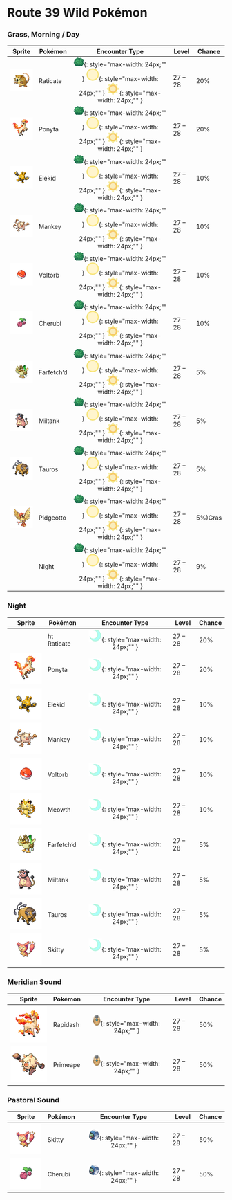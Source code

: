 # Route 39 Wild Pokémon

### Grass, Morning / Day

| Sprite | Pokémon | Encounter Type | Level | Chance |
|:------:|---------|:--------------:|-------|--------|
| ![Raticate](../../assets/sprites/raticate/front.gif "Raticate") | Raticate | ![Grass](../../assets/encounter_types/grass.png "Grass"){: style="max-width: 24px;"" } ![Morning](../../assets/encounter_types/morning.png "Morning"){: style="max-width: 24px;"" } ![Day](../../assets/encounter_types/day.png "Day"){: style="max-width: 24px;"" } | 27 – 28 | 20% |
| ![Ponyta](../../assets/sprites/ponyta/front.gif "Ponyta") | Ponyta | ![Grass](../../assets/encounter_types/grass.png "Grass"){: style="max-width: 24px;"" } ![Morning](../../assets/encounter_types/morning.png "Morning"){: style="max-width: 24px;"" } ![Day](../../assets/encounter_types/day.png "Day"){: style="max-width: 24px;"" } | 27 – 28 | 20% |
| ![Elekid](../../assets/sprites/elekid/front.gif "Elekid") | Elekid | ![Grass](../../assets/encounter_types/grass.png "Grass"){: style="max-width: 24px;"" } ![Morning](../../assets/encounter_types/morning.png "Morning"){: style="max-width: 24px;"" } ![Day](../../assets/encounter_types/day.png "Day"){: style="max-width: 24px;"" } | 27 – 28 | 10% |
| ![Mankey](../../assets/sprites/mankey/front.gif "Mankey") | Mankey | ![Grass](../../assets/encounter_types/grass.png "Grass"){: style="max-width: 24px;"" } ![Morning](../../assets/encounter_types/morning.png "Morning"){: style="max-width: 24px;"" } ![Day](../../assets/encounter_types/day.png "Day"){: style="max-width: 24px;"" } | 27 – 28 | 10% |
| ![Voltorb](../../assets/sprites/voltorb/front.gif "Voltorb") | Voltorb | ![Grass](../../assets/encounter_types/grass.png "Grass"){: style="max-width: 24px;"" } ![Morning](../../assets/encounter_types/morning.png "Morning"){: style="max-width: 24px;"" } ![Day](../../assets/encounter_types/day.png "Day"){: style="max-width: 24px;"" } | 27 – 28 | 10% |
| ![Cherubi](../../assets/sprites/cherubi/front.gif "Cherubi") | Cherubi | ![Grass](../../assets/encounter_types/grass.png "Grass"){: style="max-width: 24px;"" } ![Morning](../../assets/encounter_types/morning.png "Morning"){: style="max-width: 24px;"" } ![Day](../../assets/encounter_types/day.png "Day"){: style="max-width: 24px;"" } | 27 – 28 | 10% |
| ![Farfetch’d](../../assets/sprites/farfetchd/front.gif "Farfetch’d") | Farfetch’d | ![Grass](../../assets/encounter_types/grass.png "Grass"){: style="max-width: 24px;"" } ![Morning](../../assets/encounter_types/morning.png "Morning"){: style="max-width: 24px;"" } ![Day](../../assets/encounter_types/day.png "Day"){: style="max-width: 24px;"" } | 27 – 28 | 5% |
| ![Miltank](../../assets/sprites/miltank/front.gif "Miltank") | Miltank | ![Grass](../../assets/encounter_types/grass.png "Grass"){: style="max-width: 24px;"" } ![Morning](../../assets/encounter_types/morning.png "Morning"){: style="max-width: 24px;"" } ![Day](../../assets/encounter_types/day.png "Day"){: style="max-width: 24px;"" } | 27 – 28 | 5% |
| ![Tauros](../../assets/sprites/tauros/front.gif "Tauros") | Tauros | ![Grass](../../assets/encounter_types/grass.png "Grass"){: style="max-width: 24px;"" } ![Morning](../../assets/encounter_types/morning.png "Morning"){: style="max-width: 24px;"" } ![Day](../../assets/encounter_types/day.png "Day"){: style="max-width: 24px;"" } | 27 – 28 | 5% |
| ![Pidgeotto](../../assets/sprites/pidgeotto/front.gif "Pidgeotto") | Pidgeotto | ![Grass](../../assets/encounter_types/grass.png "Grass"){: style="max-width: 24px;"" } ![Morning](../../assets/encounter_types/morning.png "Morning"){: style="max-width: 24px;"" } ![Day](../../assets/encounter_types/day.png "Day"){: style="max-width: 24px;"" } | 27 – 28 | 5%)Gras |
|  | Night | ![Grass](../../assets/encounter_types/grass.png "Grass"){: style="max-width: 24px;"" } ![Morning](../../assets/encounter_types/morning.png "Morning"){: style="max-width: 24px;"" } ![Day](../../assets/encounter_types/day.png "Day"){: style="max-width: 24px;"" } | 27 – 28 | 9% |

### Night

| Sprite | Pokémon | Encounter Type | Level | Chance |
|:------:|---------|:--------------:|-------|--------|
|  | ht Raticate | ![Night](../../assets/encounter_types/night.png "Night"){: style="max-width: 24px;"" } | 27 – 28 | 20% |
| ![Ponyta](../../assets/sprites/ponyta/front.gif "Ponyta") | Ponyta | ![Night](../../assets/encounter_types/night.png "Night"){: style="max-width: 24px;"" } | 27 – 28 | 20% |
| ![Elekid](../../assets/sprites/elekid/front.gif "Elekid") | Elekid | ![Night](../../assets/encounter_types/night.png "Night"){: style="max-width: 24px;"" } | 27 – 28 | 10% |
| ![Mankey](../../assets/sprites/mankey/front.gif "Mankey") | Mankey | ![Night](../../assets/encounter_types/night.png "Night"){: style="max-width: 24px;"" } | 27 – 28 | 10% |
| ![Voltorb](../../assets/sprites/voltorb/front.gif "Voltorb") | Voltorb | ![Night](../../assets/encounter_types/night.png "Night"){: style="max-width: 24px;"" } | 27 – 28 | 10% |
| ![Meowth](../../assets/sprites/meowth/front.gif "Meowth") | Meowth | ![Night](../../assets/encounter_types/night.png "Night"){: style="max-width: 24px;"" } | 27 – 28 | 10% |
| ![Farfetch’d](../../assets/sprites/farfetchd/front.gif "Farfetch’d") | Farfetch’d | ![Night](../../assets/encounter_types/night.png "Night"){: style="max-width: 24px;"" } | 27 – 28 | 5% |
| ![Miltank](../../assets/sprites/miltank/front.gif "Miltank") | Miltank | ![Night](../../assets/encounter_types/night.png "Night"){: style="max-width: 24px;"" } | 27 – 28 | 5% |
| ![Tauros](../../assets/sprites/tauros/front.gif "Tauros") | Tauros | ![Night](../../assets/encounter_types/night.png "Night"){: style="max-width: 24px;"" } | 27 – 28 | 5% |
| ![Skitty](../../assets/sprites/skitty/front.gif "Skitty") | Skitty | ![Night](../../assets/encounter_types/night.png "Night"){: style="max-width: 24px;"" } | 27 – 28 | 5% |

### Meridian Sound

| Sprite | Pokémon | Encounter Type | Level | Chance |
|:------:|---------|:--------------:|-------|--------|
| ![Rapidash](../../assets/sprites/rapidash/front.gif "Rapidash") | Rapidash | ![Meridian Sound](../../assets/encounter_types/meridian_sound.png "Meridian Sound"){: style="max-width: 24px;"" } | 27 – 28 | 50% |
| ![Primeape](../../assets/sprites/primeape/front.gif "Primeape") | Primeape | ![Meridian Sound](../../assets/encounter_types/meridian_sound.png "Meridian Sound"){: style="max-width: 24px;"" } | 27 – 28 | 50% |

### Pastoral Sound

| Sprite | Pokémon | Encounter Type | Level | Chance |
|:------:|---------|:--------------:|-------|--------|
| ![Skitty](../../assets/sprites/skitty/front.gif "Skitty") | Skitty | ![Pastoral Sound](../../assets/encounter_types/pastoral_sound.png "Pastoral Sound"){: style="max-width: 24px;"" } | 27 – 28 | 50% |
| ![Cherubi](../../assets/sprites/cherubi/front.gif "Cherubi") | Cherubi | ![Pastoral Sound](../../assets/encounter_types/pastoral_sound.png "Pastoral Sound"){: style="max-width: 24px;"" } | 27 – 28 | 50% |

